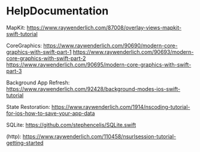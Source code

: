 # HelpDocumentation

MapKit:
https://www.raywenderlich.com/87008/overlay-views-mapkit-swift-tutorial

CoreGraphics:
https://www.raywenderlich.com/90690/modern-core-graphics-with-swift-part-1
https://www.raywenderlich.com/90693/modern-core-graphics-with-swift-part-2
https://www.raywenderlich.com/90695/modern-core-graphics-with-swift-part-3

Background App Refresh:
https://www.raywenderlich.com/92428/background-modes-ios-swift-tutorial

State Restoration:
https://www.raywenderlich.com/1914/nscoding-tutorial-for-ios-how-to-save-your-app-data

SQLite:
https://github.com/stephencelis/SQLite.swift

(http):
https://www.raywenderlich.com/110458/nsurlsession-tutorial-getting-started